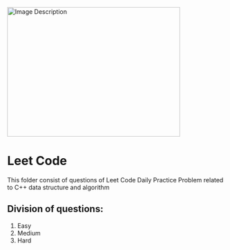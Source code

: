<img src="https://media.licdn.com/dms/image/D5622AQEv11eJhArchQ/feedshare-shrink_2048_1536/0/1702649816885?e=2147483647&v=beta&t=taljl8Pmrtczum6Uv-0b3DV60vkxA4cDMT4REtU5DSw" alt="Image Description" width="400" height="300">

# Leet Code

This folder consist of questions of Leet Code Daily Practice Problem related to C++ data structure and algorithm


## Division of questions:

1. Easy
2. Medium
3. Hard
